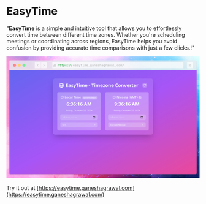 # EasyTime

"**EasyTime** is a simple and intuitive tool that allows you to effortlessly convert time between different time zones. Whether you're scheduling meetings or coordinating across regions, EasyTime helps you avoid confusion by providing accurate time comparisons with just a few clicks.!"

![EasyTime](screenshot.png)

Try it out at [https://easytime.ganeshagrawal.com](https://easytime.ganeshagrawal.com)
